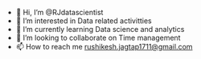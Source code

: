 - 👋 Hi, I’m @RJdatascientist
- 👀 I’m interested in Data related activitties
- 🌱 I’m currently learning Data science and analytics
- 💞️ I’m looking to collaborate on Time management
- 📫 How to reach me rushikesh.jagtap1711@gmail.com

<!---
RJdatascientist/RJdatascientist is a ✨ special ✨ repository because its `README.md` (this file) appears on your GitHub profile.
You can click the Preview link to take a look at your changes.
--->

